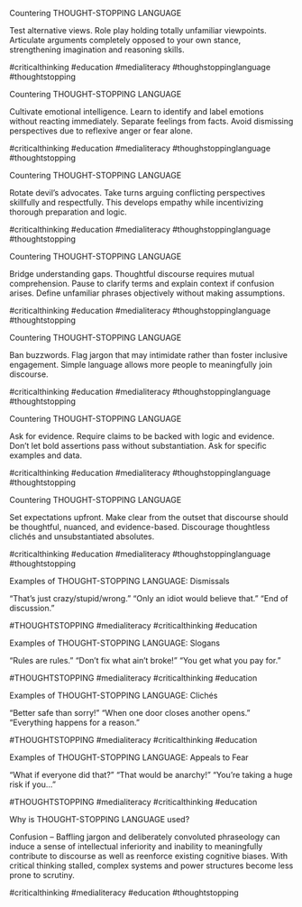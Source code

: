 Countering THOUGHT-STOPPING LANGUAGE

Test alternative views. Role play holding totally unfamiliar viewpoints. Articulate arguments completely opposed to your own stance, strengthening imagination and reasoning skills.

#criticalthinking #education #medialiteracy #thoughstoppinglanguage #thoughtstopping

Countering THOUGHT-STOPPING LANGUAGE

Cultivate emotional intelligence. Learn to identify and label emotions without reacting immediately. Separate feelings from facts. Avoid dismissing perspectives due to reflexive anger or fear alone.

#criticalthinking #education #medialiteracy #thoughstoppinglanguage #thoughtstopping

Countering THOUGHT-STOPPING LANGUAGE

Rotate devil’s advocates. Take turns arguing conflicting perspectives skillfully and respectfully. This develops empathy while incentivizing thorough preparation and logic.

#criticalthinking #education #medialiteracy #thoughstoppinglanguage #thoughtstopping

Countering THOUGHT-STOPPING LANGUAGE

Bridge understanding gaps. Thoughtful discourse requires mutual comprehension. Pause to clarify terms and explain context if confusion arises. Define unfamiliar phrases objectively without making assumptions.

#criticalthinking #education #medialiteracy #thoughstoppinglanguage #thoughtstopping

Countering THOUGHT-STOPPING LANGUAGE

Ban buzzwords. Flag jargon that may intimidate rather than foster inclusive engagement. Simple language allows more people to meaningfully join discourse.

#criticalthinking #education #medialiteracy #thoughstoppinglanguage #thoughtstopping

Countering THOUGHT-STOPPING LANGUAGE

Ask for evidence. Require claims to be backed with logic and evidence. Don’t let bold assertions pass without substantiation. Ask for specific examples and data.

#criticalthinking #education #medialiteracy #thoughstoppinglanguage #thoughtstopping

Countering THOUGHT-STOPPING LANGUAGE

Set expectations upfront. Make clear from the outset that discourse should be thoughtful, nuanced, and evidence-based. Discourage thoughtless clichés and unsubstantiated absolutes.

#criticalthinking #education #medialiteracy #thoughstoppinglanguage #thoughtstopping

Examples of THOUGHT-STOPPING LANGUAGE: Dismissals

“That’s just crazy/stupid/wrong.”
“Only an idiot would believe that.”
“End of discussion.”

#THOUGHTSTOPPING #medialiteracy #criticalthinking #education

Examples of THOUGHT-STOPPING LANGUAGE: Slogans

“Rules are rules.”
“Don’t fix what ain’t broke!”
“You get what you pay for.”

#THOUGHTSTOPPING #medialiteracy #criticalthinking #education

Examples of THOUGHT-STOPPING LANGUAGE: Clichés

“Better safe than sorry!”
“When one door closes another opens.”
“Everything happens for a reason.”

#THOUGHTSTOPPING #medialiteracy #criticalthinking #education

Examples of THOUGHT-STOPPING LANGUAGE: Appeals to Fear

“What if everyone did that?”
“That would be anarchy!”
“You’re taking a huge risk if you…”

#THOUGHTSTOPPING #medialiteracy #criticalthinking #education

Why is THOUGHT-STOPPING LANGUAGE used?

Confusion – Baffling jargon and deliberately convoluted phraseology can induce a sense of intellectual inferiority and inability to meaningfully contribute to discourse as well as reenforce existing cognitive biases. With critical thinking stalled, complex systems and power structures become less prone to scrutiny.

#criticalthinking #medialiteracy #education #thoughtstopping
